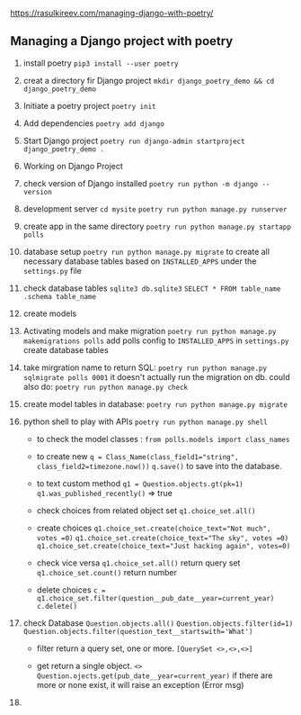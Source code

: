 https://rasulkireev.com/managing-django-with-poetry/

## Managing a Django project with poetry

1. install poetry
      `pip3 install --user poetry` 
2. creat a directory fir Django project
      `mkdir django_poetry_demo && cd django_poetry_demo`
3. Initiate a poetry project
      `poetry init`
4. Add dependencies
      `poetry add django`
5. Start Django project
      `poetry run django-admin startproject django_poetry_demo .`
6. Working on Django Project
7. check version of Django installed
      `poetry run python -m django --version`
8. development server
      `cd mysite`
      `poetry run python manage.py runserver`
9.  create app in the same directory
      `poetry run python manage.py startapp polls`
      
10. database setup
      `poetry run python manage.py migrate`
      to create all necessary database tables based on `INSTALLED_APPS` under the `settings.py` file
11. check database tables
      `sqlite3 db.sqlite3`
      `SELECT * FROM table_name`
      `.schema table_name`
12. create models
13. Activating models and make migration
      `poetry run python manage.py makemigrations polls`
      add polls config to `INSTALLED_APPS` in `settings.py`
      create database tables
14. take mirgration name to return SQL: 
      `poetry run python manage.py sqlmigrate polls 0001`
      it doesn't actually run the migration on db. 
      could also do: 
      `poetry run python manage.py check`
15. create model tables in database:
      `poetry run python manage.py migrate`
16. python shell to play with APIs
      `poetry run python manage.py shell`
      * to check the model classes : `from polls.models import class_names`
      * to create new
      `q = Class_Name(class_field1="string", class_field2=timezone.now())`
      `q.save()` to save into the database.

      * to text custom method
      `q1 = Question.objects.gt(pk=1)`
      `q1.was_published_recently()` => true
      * check choices from related object set
      `q1.choice_set.all()`
      * create choices 
      `q1.choice_set.create(choice_text="Not much", votes =0)`
      `q1.choice_set.create(choice_text="The sky", votes =0)`
      `q1.choice_set.create(choice_text="Just hacking again", votes=0)`

      * check vice versa
      `q1.choice_set.all()` return query set
      `q1.choice_set.count()` return number

      * delete choices
      `c = q1.choice_set.filter(question__pub_date__year=current_year)`
      `c.delete()`

17. check Database
      `Question.objects.all()`
      `Question.objects.filter(id=1)`
      `Question.objects.filter(question_text__startswith='What')`
      * filter return a query set, one or more.
      `[QuerySet <>,<>,<>]`
      

      * get return a single object. `<>`
      `Question.ojects.get(pub_date__year=current_year)`
      if there are more or none exist, it will raise an exception (Error msg)
18.  



